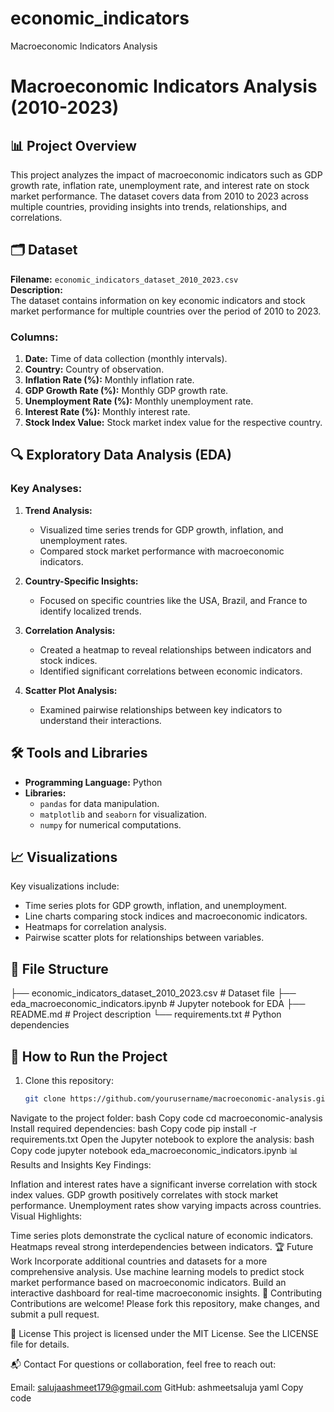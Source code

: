 # economic_indicators
Macroeconomic Indicators Analysis
# Macroeconomic Indicators Analysis (2010-2023)

## 📊 Project Overview
This project analyzes the impact of macroeconomic indicators such as GDP growth rate, inflation rate, unemployment rate, and interest rate on stock market performance. The dataset covers data from 2010 to 2023 across multiple countries, providing insights into trends, relationships, and correlations.

## 🗂 Dataset
**Filename:** `economic_indicators_dataset_2010_2023.csv`  
**Description:**  
The dataset contains information on key economic indicators and stock market performance for multiple countries over the period of 2010 to 2023.

### **Columns:**
1. **Date:** Time of data collection (monthly intervals).
2. **Country:** Country of observation.
3. **Inflation Rate (%):** Monthly inflation rate.
4. **GDP Growth Rate (%):** Monthly GDP growth rate.
5. **Unemployment Rate (%):** Monthly unemployment rate.
6. **Interest Rate (%):** Monthly interest rate.
7. **Stock Index Value:** Stock market index value for the respective country.

## 🔍 Exploratory Data Analysis (EDA)
### Key Analyses:
1. **Trend Analysis:**
   - Visualized time series trends for GDP growth, inflation, and unemployment rates.
   - Compared stock market performance with macroeconomic indicators.

2. **Country-Specific Insights:**
   - Focused on specific countries like the USA, Brazil, and France to identify localized trends.

3. **Correlation Analysis:**
   - Created a heatmap to reveal relationships between indicators and stock indices.
   - Identified significant correlations between economic indicators.

4. **Scatter Plot Analysis:**
   - Examined pairwise relationships between key indicators to understand their interactions.

## 🛠️ Tools and Libraries
- **Programming Language:** Python
- **Libraries:** 
  - `pandas` for data manipulation.
  - `matplotlib` and `seaborn` for visualization.
  - `numpy` for numerical computations.

## 📈 Visualizations
Key visualizations include:
- Time series plots for GDP growth, inflation, and unemployment.
- Line charts comparing stock indices and macroeconomic indicators.
- Heatmaps for correlation analysis.
- Pairwise scatter plots for relationships between variables.

## 📂 File Structure
├── economic_indicators_dataset_2010_2023.csv # Dataset file ├── eda_macroeconomic_indicators.ipynb # Jupyter notebook for EDA ├── README.md # Project description └── requirements.txt # Python dependencies


## 🚀 How to Run the Project
1. Clone this repository:
   ```bash
   git clone https://github.com/yourusername/macroeconomic-analysis.git
Navigate to the project folder:
bash
Copy code
cd macroeconomic-analysis
Install required dependencies:
bash
Copy code
pip install -r requirements.txt
Open the Jupyter notebook to explore the analysis:
bash
Copy code
jupyter notebook eda_macroeconomic_indicators.ipynb
📊 Results and Insights
Key Findings:

Inflation and interest rates have a significant inverse correlation with stock index values.
GDP growth positively correlates with stock market performance.
Unemployment rates show varying impacts across countries.
Visual Highlights:

Time series plots demonstrate the cyclical nature of economic indicators.
Heatmaps reveal strong interdependencies between indicators.
🏆 Future Work
Incorporate additional countries and datasets for a more comprehensive analysis.
Use machine learning models to predict stock market performance based on macroeconomic indicators.
Build an interactive dashboard for real-time macroeconomic insights.
🤝 Contributing
Contributions are welcome! Please fork this repository, make changes, and submit a pull request.

📄 License
This project is licensed under the MIT License. See the LICENSE file for details.

📬 Contact
For questions or collaboration, feel free to reach out:

Email: salujaashmeet179@gmail.com
GitHub: ashmeetsaluja
yaml
Copy code
